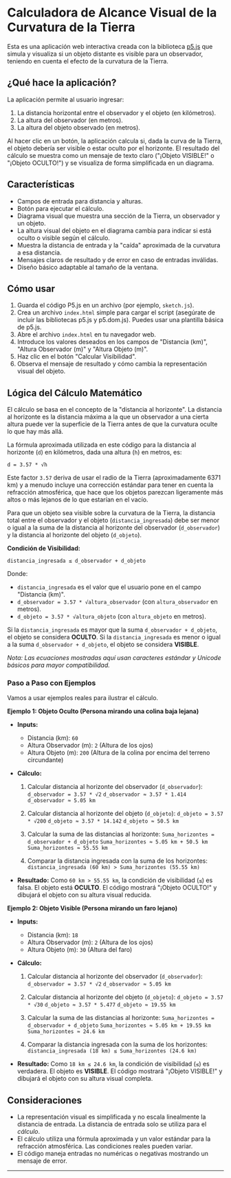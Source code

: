 # Calculadora de Alcance Visual de la Curvatura de la Tierra

Esta es una aplicación web interactiva creada con la biblioteca [p5.js](https://p5js.org/) que simula y visualiza si un objeto distante es visible para un observador, teniendo en cuenta el efecto de la curvatura de la Tierra.

## ¿Qué hace la aplicación?

La aplicación permite al usuario ingresar:

1.  La distancia horizontal entre el observador y el objeto (en kilómetros).
2.  La altura del observador (en metros).
3.  La altura del objeto observado (en metros).

Al hacer clic en un botón, la aplicación calcula si, dada la curva de la Tierra, el objeto debería ser visible o estar oculto por el horizonte. El resultado del cálculo se muestra como un mensaje de texto claro ("¡Objeto VISIBLE!" o "¡Objeto OCULTO!") y se visualiza de forma simplificada en un diagrama.

## Características

*   Campos de entrada para distancia y alturas.
*   Botón para ejecutar el cálculo.
*   Diagrama visual que muestra una sección de la Tierra, un observador y un objeto.
*   La altura visual del objeto en el diagrama cambia para indicar si está oculto o visible según el cálculo.
*   Muestra la distancia de entrada y la "caída" aproximada de la curvatura a esa distancia.
*   Mensajes claros de resultado y de error en caso de entradas inválidas.
*   Diseño básico adaptable al tamaño de la ventana.

## Cómo usar

1.  Guarda el código P5.js en un archivo (por ejemplo, `sketch.js`).
2.  Crea un archivo `index.html` simple para cargar el script (asegúrate de incluir las bibliotecas p5.js y p5.dom.js). Puedes usar una plantilla básica de p5.js.
3.  Abre el archivo `index.html` en tu navegador web.
4.  Introduce los valores deseados en los campos de "Distancia (km)", "Altura Observador (m)" y "Altura Objeto (m)".
5.  Haz clic en el botón "Calcular Visibilidad".
6.  Observa el mensaje de resultado y cómo cambia la representación visual del objeto.

## Lógica del Cálculo Matemático

El cálculo se basa en el concepto de la "distancia al horizonte". La distancia al horizonte es la distancia máxima a la que un observador a una cierta altura puede ver la superficie de la Tierra antes de que la curvatura oculte lo que hay más allá.

La fórmula aproximada utilizada en este código para la distancia al horizonte (`d`) en kilómetros, dada una altura (`h`) en metros, es:

`d = 3.57 * √h`

Este factor `3.57` deriva de usar el radio de la Tierra (aproximadamente 6371 km) y a menudo incluye una corrección estándar para tener en cuenta la refracción atmosférica, que hace que los objetos parezcan ligeramente más altos o más lejanos de lo que estarían en el vacío.

Para que un objeto sea visible sobre la curvatura de la Tierra, la distancia total entre el observador y el objeto (`distancia_ingresada`) debe ser menor o igual a la suma de la distancia al horizonte del observador (`d_observador`) y la distancia al horizonte del objeto (`d_objeto`).

**Condición de Visibilidad:**

`distancia_ingresada ≤ d_observador + d_objeto`

Donde:
*   `distancia_ingresada` es el valor que el usuario pone en el campo "Distancia (km)".
*   `d_observador = 3.57 * √altura_observador` (con `altura_observador` en metros).
*   `d_objeto = 3.57 * √altura_objeto` (con `altura_objeto` en metros).

Si la `distancia_ingresada` es mayor que la suma `d_observador + d_objeto`, el objeto se considera **OCULTO**.
Si la `distancia_ingresada` es menor o igual a la suma `d_observador + d_objeto`, el objeto se considera **VISIBLE**.

*Nota: Las ecuaciones mostradas aquí usan caracteres estándar y Unicode básicos para mayor compatibilidad.*

### Paso a Paso con Ejemplos

Vamos a usar ejemplos reales para ilustrar el cálculo.

**Ejemplo 1: Objeto Oculto (Persona mirando una colina baja lejana)**

*   **Inputs:**
    *   Distancia (km): `60`
    *   Altura Observador (m): `2` (Altura de los ojos)
    *   Altura Objeto (m): `200` (Altura de la colina por encima del terreno circundante)

*   **Cálculo:**
    1.  Calcular distancia al horizonte del observador (`d_observador`):
        `d_observador = 3.57 * √2`
        `d_observador ≈ 3.57 * 1.414`
        `d_observador ≈ 5.05 km`

    2.  Calcular distancia al horizonte del objeto (`d_objeto`):
        `d_objeto = 3.57 * √200`
        `d_objeto ≈ 3.57 * 14.142`
        `d_objeto ≈ 50.5 km`

    3.  Calcular la suma de las distancias al horizonte:
        `Suma_horizontes = d_observador + d_objeto`
        `Suma_horizontes ≈ 5.05 km + 50.5 km`
        `Suma_horizontes ≈ 55.55 km`

    4.  Comparar la distancia ingresada con la suma de los horizontes:
        `distancia_ingresada (60 km) > Suma_horizontes (55.55 km)`

*   **Resultado:** Como `60 km > 55.55 km`, la condición de visibilidad (`≤`) es falsa. El objeto está **OCULTO**. El código mostrará "¡Objeto OCULTO!" y dibujará el objeto con su altura visual reducida.

**Ejemplo 2: Objeto Visible (Persona mirando un faro lejano)**

*   **Inputs:**
    *   Distancia (km): `18`
    *   Altura Observador (m): `2` (Altura de los ojos)
    *   Altura Objeto (m): `30` (Altura del faro)

*   **Cálculo:**
    1.  Calcular distancia al horizonte del observador (`d_observador`):
        `d_observador = 3.57 * √2`
        `d_observador ≈ 5.05 km`

    2.  Calcular distancia al horizonte del objeto (`d_objeto`):
        `d_objeto = 3.57 * √30`
        `d_objeto ≈ 3.57 * 5.477`
        `d_objeto ≈ 19.55 km`

    3.  Calcular la suma de las distancias al horizonte:
        `Suma_horizontes = d_observador + d_objeto`
        `Suma_horizontes ≈ 5.05 km + 19.55 km`
        `Suma_horizontes ≈ 24.6 km`

    4.  Comparar la distancia ingresada con la suma de los horizontes:
        `distancia_ingresada (18 km) ≤ Suma_horizontes (24.6 km)`

*   **Resultado:** Como `18 km ≤ 24.6 km`, la condición de visibilidad (`≤`) es verdadera. El objeto es **VISIBLE**. El código mostrará "¡Objeto VISIBLE!" y dibujará el objeto con su altura visual completa.

## Consideraciones

*   La representación visual es simplificada y no escala linealmente la distancia de entrada. La distancia de entrada solo se utiliza para el *cálculo*.
*   El cálculo utiliza una fórmula aproximada y un valor estándar para la refracción atmosférica. Las condiciones reales pueden variar.
*   El código maneja entradas no numéricas o negativas mostrando un mensaje de error.

---

